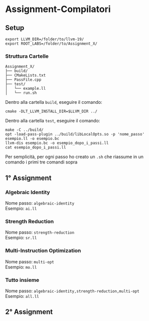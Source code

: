 # Assignment-Compilatori
## Setup
```
export LLVM_DIR=/folder/to/llvm-19/
export ROOT_LABS=/folder/to/Assignment_X/
```
### Struttura Cartelle
```
Assignment_X/
├── build/ 
├── CMakeLists.txt
├── PassFile.cpp
├── test/
│   └── example.ll
│   └── run.sh
```
Dentro alla cartella `build`, eseguire il comando:
```
cmake -DLT_LLVM_INSTALL_DIR=$LLVM_DIR ../
```
Dentro alla cartella `test`, eseguire il comando:
```
make -C ../build/
opt -load-pass-plugin ../build/libLocalOpts.so -p 'nome_passo' esempio.ll -o esempio.bc
llvm-dis esempio.bc -o esempio_dopo_i_passi.ll
cat esempio_dopo_i_passi.ll
```
Per semplicità, per ogni passo ho creato un `.sh` che riassume in un comando i primi tre comandi sopra

## 1° Assignment
### Algebraic Identity
Nome passo: `algebraic-identity` \
Esempio: `ai.ll`
### Strength Reduction
Nome passo: `strength-reduction` \
Esempio: `sr.ll`
### Multi-Instruction Optimization
Nome passo: `multi-opt` \
Esempio: `mo.ll`
### Tutto insieme
Nome passo: `algebraic-identity,strength-reduction,multi-opt` \
Esempio: `all.ll`

## 2° Assignment
